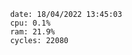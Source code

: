 

                date: 18/04/2022 13:45:03
                cpu: 0.1%
                ram: 21.9%
                cycles: 22080

                         